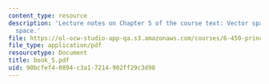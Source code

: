 ```yaml
---
content_type: resource
description: 'Lecture notes on Chapter 5 of the course text: Vector spaces and signal
  space.'
file: https://ol-ocw-studio-app-qa.s3.amazonaws.com/courses/6-450-principles-of-digital-communications-i-fall-2006/90bcfef40894c3a17214902ff29c3d98_book_5.pdf
file_type: application/pdf
resourcetype: Document
title: book_5.pdf
uid: 90bcfef4-0894-c3a1-7214-902ff29c3d98
---
```

